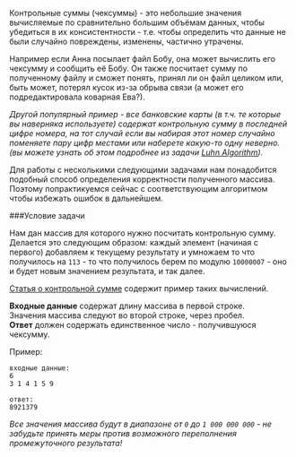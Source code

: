 Контрольные суммы (чексуммы) - это небольшие значения вычисляемые по сравнительно большим объёмам данных, чтобы убедиться
в их консистентности - т.е. чтобы определить что данные не были случайно повреждены, изменены, частично утрачены.

Например если Анна посылает файл Бобу, она может вычислить его чексумму и сообщить её Бобу. Он
также посчитает сумму по полученному файлу и сможет понять, принял ли он файл целиком или, быть может, потерял
кусок из-за обрыва связи (а может его подредактировала коварная Ева?).

_Другой популярный пример - все банковские карты (в т.ч. те которые вы наверняка используете)
содержат контрольную сумму в последней цифре номера, на тот случай если вы набирая этот номер случайно
поменяете пару цифр местами или наберете какую-то одну неверно. (вы можете узнать об этом подробнее из задачи
[Luhn Algorithm](./luhn-algorithm))._

Для работы с несколькими следующими задачами нам понадобится подобный способ определения корректности полученного
массива. Поэтому попрактикуемся сейчас с соответствующим алгоритмом чтобы избежать ошибок в дальнейшем.

###Условие задачи

Нам дан массив для которого нужно посчитать контрольную сумму. Делается это следующим образом: каждый элемент
(начиная с первого) добавляем к текущему результату и умножаем то что получилось на `113` -
то что получилось берем по модулю `10000007` - оно и будет новым значением результата, и так далее.

[Статья о контрольной сумме](../wiki/checksum) содержит пример таких вычислений.

**Входные данные** содержат длину массива в первой строке.  
Значения массива следуют во второй строке, через пробел.  
**Ответ** должен содержать единственное число - получившуюся чексумму.

Пример:

    входные данные:
    6
    3 1 4 1 5 9
    
    ответ:
    8921379

_Все значения массива будут в диапазоне от `0` до `1 000 000 000` -
не забудьте принять меры против возможного переполнения промежуточного результата!_
